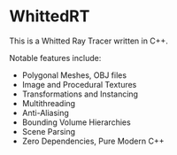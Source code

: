 # WhittedRT

This is a Whitted Ray Tracer written in C++.

Notable features include:
* Polygonal Meshes, OBJ files
* Image and Procedural Textures
* Transformations and Instancing
* Multithreading
* Anti-Aliasing
* Bounding Volume Hierarchies
* Scene Parsing
* Zero Dependencies, Pure Modern C++
